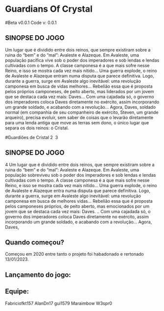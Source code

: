 # Guardians Of Crystal
#Beta v0.0.1
Code v: 0.0.1

## SINOPSE DO JOGO
Um lugar que é dividido entre dois reinos, que sempre existiram sobre a ruina do “bem” e do “mal”: Avaleste e Alazeque. Em Avaleste, uma população pacífica vive sob o poder dos imperadores e sob lendas e lendas cultivadas com o tempo. A classe camponesa é a que mais sofre nesse Reino, e isso se mostra cada vez mais nítido... Uma guerra explode, o reino de Avaleste e Alazeque entram numa disputa que parece definitiva. Logo, durante a guerra, surge em Avaleste algo inevitável: uma revolução camponesa em busca de vidas melhores... Rebelião essa que é proposta pelos próprios camponeses, de peito aberto, mas liderados por um jovem que se destaca cada vez mais: Daves... Com uma cajadada só, o governo dos imperadores coloca Daves diretamente no exército, assim incorporando um grande soldado, e acabando com a revolução... Agora, Daves, soldado normal (em companhia de seu companheiro de exército, Steven, um grande arqueiro), precisa evoluir, sem saber de coisas que o levarão diretamente para uma lenda antiga que move as terras sem dono, o único lugar que separa os dois reinos: o Cristal.

#Guardiões de Cristal
2
​
3
## SINOPSE DO JOGO
4
Um lugar que é dividido entre dois reinos, que sempre existiram sobre a ruina do “bem” e do “mal”: Avaleste e Alazeque. Em Avaleste, uma população sobreviveu sob o poder dos imperadores e sob lendas e lendas cultivadas com o tempo. A classe camponesa é a que mais sofre nesse Reino, e isso se mostra cada vez mais nítido... Uma guerra explode, o reino de Avaleste e Alazeque entra numa disputa que parece definitiva. Logo, durante a guerra, surge em Avaleste algo inevitável: uma revolução camponesa em busca de melhores vidas... Rebelião essa que é proposta pelos camponeses próprios, de peito aberto, mas emocionados por um jovem que se destaca cada vez mais: Daves. .. Com uma cajadada só, o governo dos imperadores coloca Daves diretamente no exército, assim incorporando um grande soldado, e acabando com a revolução... Agora, Daves,

## Quando começou?
Começou em 2020 entre tanto o projeto foi habadonado e rertonado 13/01/2023.

## Lançamento do jogo:

## Equipe:
Fabriciofkt157
AlanDn17
gui1579
Maraimbow
W3spr0
